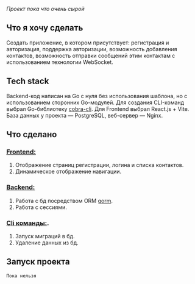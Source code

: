 <p><em>Проект пока что очень сырой</em></p>
<h2>Что я хочу сделать</h2>
<p>Создать приложение, в котором присутствует: регистрация и авторизация, поддержка авторизации, возможность добавления контактов, возможность отправки сообщений этим контактам с использованием технологии WebSocket.</p>
<h2>Tech stack</h2>
<p>Backend-код написан на Go с нуля без использования шаблона, но с использованием сторонних Go-модулей. Для создания CLI-команд выбрал Go-библиотеку <a href="https://github.com/spf13/cobra">cobra-cli</a>. Для Frontend выбрал React.js + Vite. База данных у проекта — PostgreSQL, веб-сервер — Nginx.</p>
<h2>Что сделано</h2>
<h3><a href="https://github.com/Alekssmv/GoChat/tree/main/src/Frontend">Frontend:</a></h3>
<ol>
  <li>Отображение страниц регистрации, логина и списка контактов.</li>
  <li>Динамическое отображение навигации.</li>
</ol>
<h3><a href="https://github.com/Alekssmv/GoChat/tree/main/src/Backend">Backend:</a></h3>
<ol>
  <li>Работа с бд посредством ORM <a href="https://github.com/go-gorm/gorm">gorm</a>.</li>
  <li>Работа с сессиями.</li>
</ol>
<h3><a href="https://github.com/Alekssmv/GoChat/tree/main/src/Cli">Cli команды:</a>.</h3>
<ol>
  <li>Запуск миграций в бд.</li>
  <li>Удаление данных из бд.</li>
</ol>
<h2>Запуск проекта</h2>
<code>Пока нельзя</code>
